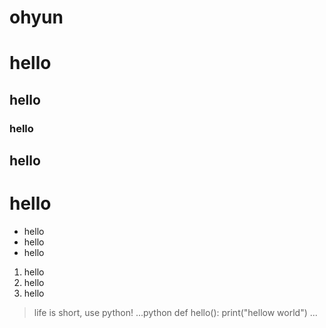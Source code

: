 # ohyun
# hello
## hello
### hello
## hello
# hello

* hello
* hello
* hello

1. hello
2. hello
3. hello

>life is short, use python!
...python
def hello():
  print("hellow world")
...
